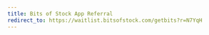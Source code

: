 ```yaml
---
title: Bits of Stock App Referral
redirect_to: https://waitlist.bitsofstock.com/getbits?r=N7YqH
---
```

